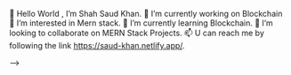 👋 Hello World , I’m Shah Saud Khan.
🌱 I’m currently working on Blockchain
👀 I’m interested in Mern stack.
🌱 I’m currently learning Blockchain.
💞️ I’m looking to collaborate on MERN Stack Projects.
📫 U can reach me by following the link https://saud-khan.netlify.app/.


<!-- ### Hi there 👋

<!--
**khansaud3551/khansaud3551** is a ✨ _special_ ✨ repository because its `README.md` (this file) appears on your GitHub profile.

Here are some ideas to get you started:
-->
<!-- - 🔭 I’m currently working on Blockchain + React
- 🌱 I’m currently learning Blockchain
- 👯 I’m looking to collaborate on ...
- 🤔 I’m looking for help with ...
- 💬 Ask me about ...
- 📫 How to reach me: ...
- 😄 Pronouns: ...
- ⚡ Fun fact: ...
 --> -->
